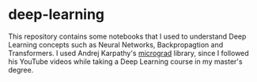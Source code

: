# deep-learning
This repository contains some notebooks that I used to understand Deep Learning concepts such as Neural Networks, Backpropagtion and Transformers. I used Andrej Karpathy's [micrograd](https://github.com/karpathy/micrograd) library, since I followed his YouTube videos while taking a Deep Learning course in my master's degree.
